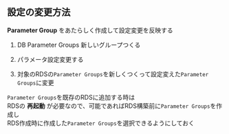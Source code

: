 ## 設定の変更方法

**Parameter Group** をあたらしく作成して設定変更を反映する

1. DB Parameter Groups
新しいグループつくる

2. パラメータ設定変更する

3. 対象のRDSの`Parameter Groups`を新しくつくって設定変えた`Parameter Groups`に変更

`Parameter Groups`を既存のRDSに追加する時は  
RDSの **再起動** が必要なので、可能であればRDS構築前に`Parameter Groups`を作成し  
RDS作成時に作成した`Parameter Groups`を選択できるようにしておく
